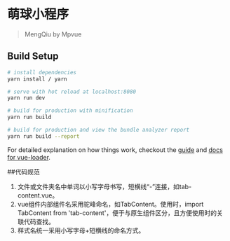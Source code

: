 # 萌球小程序

> MengQiu by Mpvue

## Build Setup

``` bash
# install dependencies
yarn install / yarn

# serve with hot reload at localhost:8080
yarn run dev

# build for production with minification
yarn run build

# build for production and view the bundle analyzer report
yarn run build --report

```

For detailed explanation on how things work, checkout the [guide](http://vuejs-templates.github.io/webpack/) and [docs for vue-loader](http://vuejs.github.io/vue-loader).

##代码规范
1. 文件或文件夹名中单词以小写字母书写，短横线“-”连接，如tab-content.vue。
2. vue组件内部组件名采用驼峰命名，如TabContent。使用时，import TabContent from 'tab-content'，便于与原生组件区分，且方便使用时的关联代码查找。
3. 样式名统一采用小写字母+短横线的命名方式。
